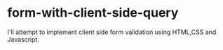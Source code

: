 # form-with-client-side-query
I'll attempt to implement client side form validation using HTML,CSS and Javascript.